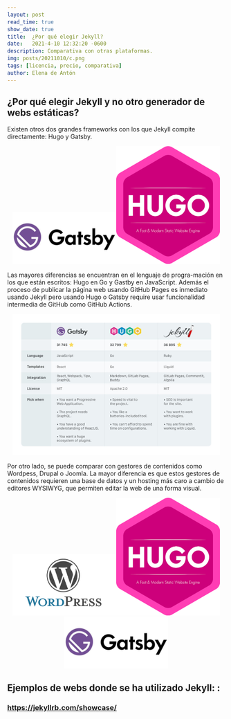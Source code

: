 ```yaml
---
layout: post
read_time: true
show_date: true
title:  ¿Por qué elegir Jekyll?
date:   2021-4-10 12:32:20 -0600
description: Comparativa con otras plataformas.
img: posts/20211010/c.png 
tags: [licencia, precio, comparativa]
author: Elena de Antón
---
```

## ¿Por qué elegir Jekyll y no otro generador de webs estáticas?

Existen otros dos grandes frameworks con los que Jekyll compite directamente: Hugo y Gatsby. 
<center><img src="./assets/img/posts/20211010/gatsby.jpeg" width="240px"><img src="./assets/img/posts/20211010/hugo.png" width="240px"></center>

Las mayores diferencias se encuentran en el lenguaje de progra-mación en los que están escritos: Hugo en Go y Gastby en JavaScript. 
Además el proceso de publicar la página web usando GitHub Pages es inmediato usando Jekyll pero usando Hugo o Gatsby require usar funcionalidad intermedia de GitHub como GitHub Actions. 

<center><img src="./assets/img/posts/20211010/comparativa.jpg" width="480px"></center>

Por otro lado, se puede comparar con gestores de contenidos como Wordpess, Drupal o Joomla. La mayor diferencia es que estos gestores de contenidos requieren una base de datos y un hosting más caro a cambio de editores WYSIWYG, que permiten editar la web de una forma visual.

<center><img src="./assets/img/posts/20211010/wp.png" width="240px"><img src="./assets/img/posts/20211010/hugo.png" width="240px"><img src="./assets/img/posts/20211010/gatsby.jpeg" width="240px"></center>


## Ejemplos de webs donde se ha utilizado Jekyll: : 

### https://jekyllrb.com/showcase/


